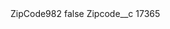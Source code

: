 <?xml version="1.0" encoding="UTF-8"?>
<CustomMetadata xmlns="http://soap.sforce.com/2006/04/metadata" xmlns:xsi="http://www.w3.org/2001/XMLSchema-instance" xmlns:xsd="http://www.w3.org/2001/XMLSchema">
    <label>ZipCode982</label>
    <protected>false</protected>
    <values>
        <field>Zipcode__c</field>
        <value xsi:type="xsd:string">17365</value>
    </values>
</CustomMetadata>
